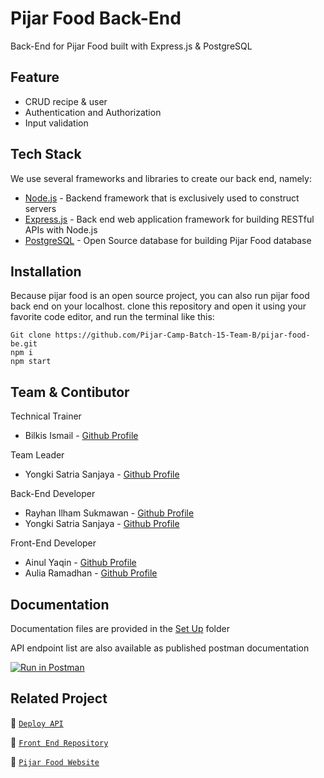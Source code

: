 # Pijar Food Back-End

Back-End for Pijar Food built with Express.js & PostgreSQL

## Feature

- CRUD recipe & user
- Authentication and Authorization
- Input validation

## Tech Stack

We use several frameworks and libraries to create our back end, namely:

- [Node.js](https://nodejs.org/en "Node.js") - Backend framework that is exclusively used to construct servers
- [Express.js](https://expressjs.com/ "Express.js") - Back end web application framework for building RESTful APIs with Node.js
- [PostgreSQL](https://www.postgresql.org/ "PostgreSQL") - Open Source database for building Pijar Food database

## Installation

Because pijar food is an open source project, you can also run pijar food back end on your localhost. clone this repository and open it using your favorite code editor, and run the terminal like this:

```
Git clone https://github.com/Pijar-Camp-Batch-15-Team-B/pijar-food-be.git
npm i
npm start
```

## Team & Contibutor

Technical Trainer

- Bilkis Ismail - [Github Profile](https://github.com/kubil-ismail "Bilkis Ismail")

Team Leader

- Yongki Satria Sanjaya - [Github Profile](https://github.com/yongkisatrias "Yongki Satria Sanjaya")

Back-End Developer

- Rayhan Ilham Sukmawan - [Github Profile](https://github.com/Rayaja897 "Rayhan Ilham Sukmawan")
- Yongki Satria Sanjaya - [Github Profile](https://github.com/yongkisatrias "Yongki Satria Sanjaya")

Front-End Developer

- Ainul Yaqin - [Github Profile](https://github.com/yaaqin "Ainul Yaqin")
- Aulia Ramadhan - [Github Profile](https://github.com/sayarama "Aulia Ramadhan")

## Documentation

Documentation files are provided in the [Set Up](./Set%20Up/) folder

API endpoint list are also available as published postman documentation

[![Run in Postman](https://run.pstmn.io/button.svg)](https://documenter.getpostman.com/view/30079177/2s9YkodgjS)

## Related Project

🚀 [`Deploy API`](https://pijar-food-be-fawn.vercel.app/)

🚀 [`Front End Repository`](https://github.com/Pijar-Camp-Batch-15-Team-B/pijar-food-fe/)

🚀 [`Pijar Food Website`](https://pijar-food-team-b.vercel.app/)
